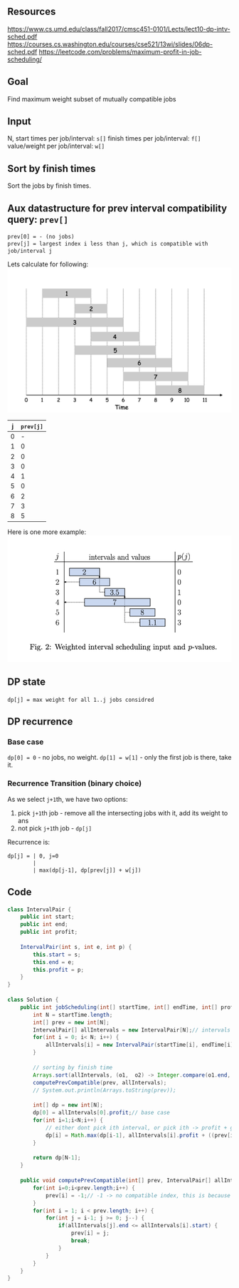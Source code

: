 

## Resources

https://www.cs.umd.edu/class/fall2017/cmsc451-0101/Lects/lect10-dp-intv-sched.pdf
https://courses.cs.washington.edu/courses/cse521/13wi/slides/06dp-sched.pdf
https://leetcode.com/problems/maximum-profit-in-job-scheduling/

## Goal

Find maximum weight subset of mutually compatible jobs

## Input

N,
start times per job/interval: `s[]`
finish times per job/interval: `f[]`
value/weight per job/interval: `w[]`

## Sort by finish times

Sort the jobs by finish times.

## Aux datastructure for prev interval compatibility query: `prev[]`

```
prev[0] = - (no jobs)
prev[j] = largest index i less than j, which is compatible with job/interval j  
```

Lets calculate for following:
![weighted intervalscheduling](images/weightedintervalsched.png)

| j | `prev[j]` |
| --- | --- |
| 0 | - |
| 1 | 0 |
| 2 | 0 |
| 3 | 0 |
| 4 | 1 |
| 5 | 0 |
| 6 | 2 |
| 7 | 3 |
| 8 | 5 |

Here is one more example:
![weighted sched](images/weightedintschedprevarr.png)

## DP state

`dp[j] = max weight for all 1..j jobs considred`

## DP recurrence

### Base case

`dp[0] = 0` - no jobs, no weight.
`dp[1] = w[1]` - only the first job is there, take it.

### Recurrence Transition (binary choice)

As we select `j+1`th, we have two options:
1. pick `j+1`th job - remove all the intersecting jobs with it, add its weight to ans
2. not pick `j+1`th job - `dp[j]`

Recurrence is:
```
dp[j] = | 0, j=0
        |
        | max(dp[j-1], dp[prev[j]] + w[j])
```

## Code

```java
class IntervalPair {
    public int start;
    public int end;
    public int profit;
    
    IntervalPair(int s, int e, int p) {
        this.start = s;
        this.end = e;
        this.profit = p;
    }
}

class Solution {
    public int jobScheduling(int[] startTime, int[] endTime, int[] profit) {
        int N = startTime.length;
        int[] prev = new int[N];
        IntervalPair[] allIntervals = new IntervalPair[N];// intervals are stored 0 index
        for(int i = 0; i< N; i++) {
            allIntervals[i] = new IntervalPair(startTime[i], endTime[i], profit[i]);
        }
        
        // sorting by finish time
        Arrays.sort(allIntervals, (o1,  o2) -> Integer.compare(o1.end, o2.end));
        computePrevCompatible(prev, allIntervals);
        // System.out.println(Arrays.toString(prev));
        
        int[] dp = new int[N];
        dp[0] = allIntervals[0].profit;// base case
        for(int i=1;i<N;i++) {
            // either dont pick ith interval, or pick ith -> profit + get best soln of prev compatible intervals
            dp[i] = Math.max(dp[i-1], allIntervals[i].profit + ((prev[i] == -1) ? 0 : dp[prev[i]]));
        }
        
        return dp[N-1];
    }
    
    public void computePrevCompatible(int[] prev, IntervalPair[] allIntervals) {
        for(int i=0;i<prev.length;i++) {
            prev[i] = -1;// -1 -> no compatible index, this is because intervals are 0 indexed
        }
        for(int i = 1; i < prev.length; i++) {
            for(int j = i-1; j >= 0; j--) {
                if(allIntervals[j].end <= allIntervals[i].start) {
                    prev[i] = j;
                    break;
                }
            }
        }
    }
}
```